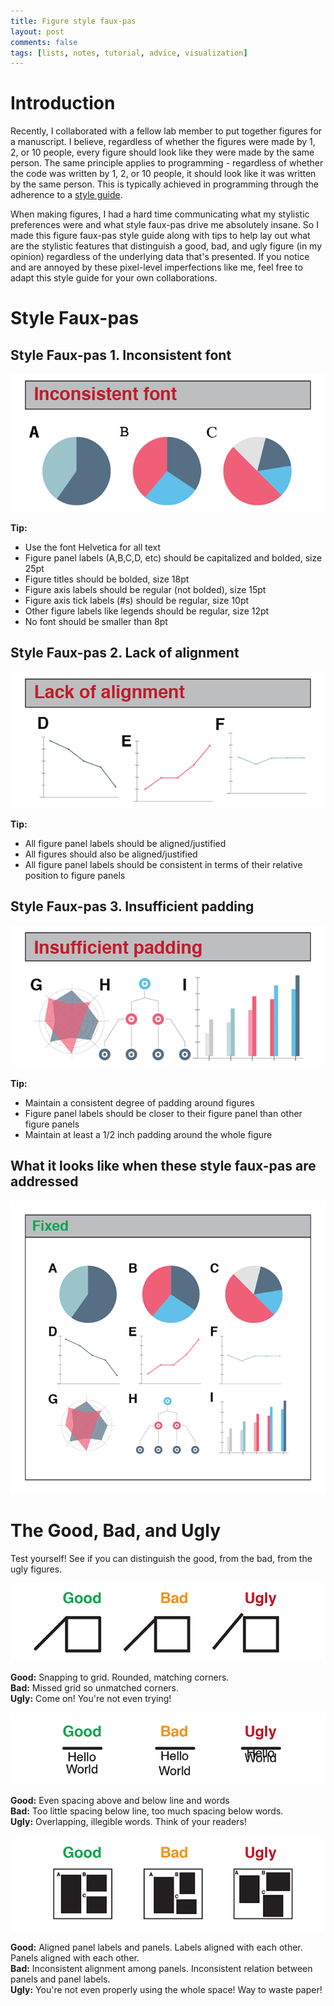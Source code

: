 ```yaml
---
title: Figure style faux-pas
layout: post
comments: false
tags: [lists, notes, tutorial, advice, visualization]
---
```


# Introduction

Recently, I collaborated with a fellow lab member to put together figures for a manuscript. I believe, regardless of whether the figures were made by 1, 2, or 10 people, every figure should look like they were made by the same person. The same principle applies to programming - regardless of whether the code was written by 1, 2, or 10 people, it should look like it was written by the same person. This is typically achieved in programming through the adherence to a [style guide](https://jef.works/R-style-guide/). 

When making figures, I had a hard time communicating what my stylistic preferences were and what style faux-pas drive me absolutely insane. So I made this figure faux-pas style guide along with tips to help lay out what are the stylistic features that distinguish a good, bad, and ugly figure (in my opinion) regardless of the underlying data that's presented. If you notice and are annoyed by these pixel-level imperfections like me, feel free to adapt this style guide for your own collaborations.

# Style Faux-pas

## Style Faux-pas 1. Inconsistent font

![](/assets/blog/figure_faux_pas_1.png)

**Tip:**   
- Use the font Helvetica for all text  
- Figure panel labels (A,B,C,D, etc) should be   capitalized and bolded, size 25pt  
- Figure titles should be bolded, size 18pt  
- Figure axis labels should be regular (not bolded), size 15pt  
- Figure axis tick labels (#s) should be regular, size 10pt  
- Other figure labels like legends should be regular, size 12pt  
- No font should be smaller than 8pt  


## Style Faux-pas 2. Lack of alignment

![](/assets/blog/figure_faux_pas_2.png)

**Tip:**  
- All figure panel labels should be aligned/justified  
- All figures should also be aligned/justified  
- All figure panel labels should be consistent in terms of their relative position to figure panels   


## Style Faux-pas 3. Insufficient padding

![](/assets/blog/figure_faux_pas_3.png)

**Tip:**  
- Maintain a consistent degree of padding around figures  
- Figure panel labels should be closer to their figure panel than other figure panels  
- Maintain at least a 1/2 inch padding around the whole figure  


## What it looks like when these style faux-pas are addressed

![](/assets/blog/figure_faux_pas_4.png)


# The Good, Bad, and Ugly

Test yourself! See if you can distinguish the good, from the bad, from the ugly figures.

![](/assets/blog/figure_faux_pas_5.png)

**Good:** Snapping to grid. Rounded, matching corners.   
**Bad:** Missed grid so unmatched corners.  
**Ugly:** Come on! You're not even trying!  

![](/assets/blog/figure_faux_pas_6.png)

**Good:** Even spacing above and below line and words  
**Bad:** Too little spacing below line, too much spacing below words.  
**Ugly:** Overlapping, illegible words. Think of your readers!  

![](/assets/blog/figure_faux_pas_7.png)

**Good:** Aligned panel labels and panels. Labels aligned with each other. Panels aligned with each other.  
**Bad:** Inconsistent alignment among panels. Inconsistent relation between panels and panel labels.   
**Ugly:** You're not even properly using the whole space! Way to waste paper!  


